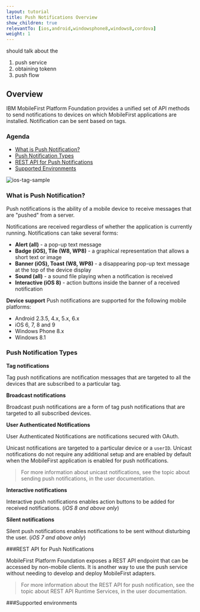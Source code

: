 ```yaml
---
layout: tutorial
title: Push Notifications Overview
show_children: true
relevantTo: [ios,android,windowsphone8,windows8,cordova]
weight: 1
---
```

should talk about the 
1. push service
2. obtaining tokenn
3. push flow

## Overview

IBM MobileFirst Platform Foundation provides a unified set of API methods to send notifications to devices on which MobileFirst applications are installed. Notification can be sent based on tags.

### Agenda

* [What is Push Notification?](#what-is-push-notification)
* [Push Notification Types](#push-notification-types)
* [REST API for Push Notifications](#rest-api-for-push-notifications)
* [Supported Environments](#supported-environments)

![ios-tag-sample](push-notifications-overview-pics/ios-tag-sample.png)

### What is Push Notification?

Push notifications is the ability of a mobile device to receive messages that are "pushed" from a server.

Notifications are received regardless of whether the application is currently running.
Notifications can take several forms:

* **Alert (all)** -  a pop-up text message
* **Badge (iOS), Tile (W8, WP8)** - a graphical representation that allows a short text or image
* **Banner (iOS), Toast (W8, WP8)** - a disappearing pop-up text message at the top of the device display
* **Sound (all)** - a sound file playing when a notification is received
* **Interactive (iOS 8)** - action buttons inside the banner of a received notification


**Device support**
Push notifications are supported for the following mobile platforms:

* Android 2.3.5, 4.x, 5.x, 6.x
* iOS 6, 7, 8 and 9
* Windows Phone 8.x
* Windows 8.1

### Push Notification Types
**Tag notifications**

Tag push notifications are notification messages that are targeted to all the devices that are subscribed to a particular tag.

**Broadcast notifications**

Broadcast push notifications are a form of tag push notifications that are targeted to all subscribed devices.

**User Authenticated Notifications**

User Authenticated Notifications are notifications secured with OAuth.

Unicast notifications are targeted to a particular device or a `userID`. Unicast notifications do not require any additional setup and are enabled by default when the MobileFirst application is enabled for push notifications.

>For more information about unicast notifications, see the topic about sending push notifications, in the user documentation.

**Interactive notifications**

Interactive push notifications enables action buttons to be added for received notifications. (*iOS 8 and above only*)

**Silent notifications**

Silent push notifications enables notifications to be sent without disturbing the user. (*iOS 7 and above only*)

###REST API for Push Notifications

MobileFirst Platform Foundation exposes a REST API endpoint that can be accessed by non-mobile clients. It is another way to use the push service without needing to develop and deploy MobileFirst adapters.

>For more information about the REST API for push notification, see the topic about REST API Runtime Services, in the user documentation.

###Supported environments
